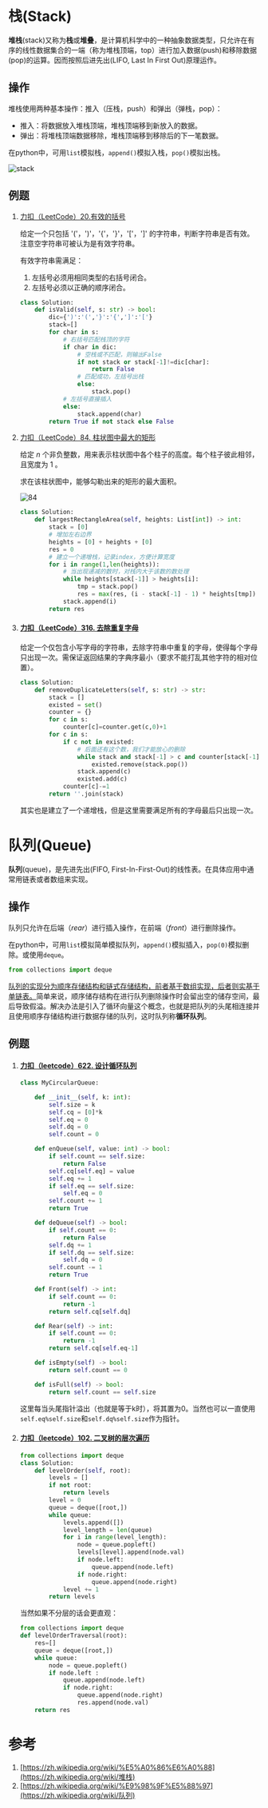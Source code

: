 # 栈(Stack)

**堆栈**(stack)又称为**栈**或**堆叠**，是计算机科学中的一种抽象数据类型，只允许在有序的线性数据集合的一端（称为堆栈顶端，top）进行加入数据(push)和移除数据(pop)的运算。因而按照后进先出(LIFO, Last In First Out)原理运作。



## 操作

堆栈使用两种基本操作：推入（压栈，push）和弹出（弹栈，pop）：

- 推入：将数据放入堆栈顶端，堆栈顶端移到新放入的数据。
- 弹出：将堆栈顶端数据移除，堆栈顶端移到移除后的下一笔数据。

在python中，可用`list`模拟栈，`append()`模拟入栈，`pop()`模拟出栈。

![stack](300px-Data_stack.svg.png)

## 例题

1. [力扣（LeetCode）20.有效的括号](https://leetcode-cn.com/problems/valid-parentheses)

   给定一个只包括 '('，')'，'{'，'}'，'['，']' 的字符串，判断字符串是否有效。注意空字符串可被认为是有效字符串。
   
   有效字符串需满足：
   
   1. 左括号必须用相同类型的右括号闭合。
   2. 左括号必须以正确的顺序闭合。
   
   ```python
   class Solution:
       def isValid(self, s: str) -> bool:
           dic={')':'(','}':'{',']':'['}
           stack=[]
           for char in s:
               # 右括号匹配栈顶的字符
               if char in dic:
                   # 空栈或不匹配，则输出False
                   if not stack or stack[-1]!=dic[char]:
                       return False
                   # 匹配成功，左括号出栈
                   else:
                       stack.pop()
               # 左括号直接插入
               else:
                   stack.append(char)
           return True if not stack else False
   ```

2. [力扣（LeetCode）84. 柱状图中最大的矩形](https://leetcode-cn.com/problems/largest-rectangle-in-histogram/)

   给定 *n* 个非负整数，用来表示柱状图中各个柱子的高度。每个柱子彼此相邻，且宽度为 1 。

   求在该柱状图中，能够勾勒出来的矩形的最大面积。

   ![84](histogram_area.png)

   ```python
   class Solution:
       def largestRectangleArea(self, heights: List[int]) -> int:
           stack = [0]
           # 增加左右边界
           heights = [0] + heights + [0]
           res = 0
           # 建立一个递增栈，记录index，方便计算宽度
           for i in range(1,len(heights)):
               # 当出现递减的数时，对栈内大于该数的数处理
               while heights[stack[-1]] > heights[i]:
                   tmp = stack.pop()
                   res = max(res, (i - stack[-1] - 1) * heights[tmp])
               stack.append(i)
           return res
   ```

3. #### [力扣（LeetCode）316. 去除重复字母](https://leetcode-cn.com/problems/remove-duplicate-letters/) 

   给定一个仅包含小写字母的字符串，去除字符串中重复的字母，使得每个字母只出现一次。需保证返回结果的字典序最小（要求不能打乱其他字符的相对位置）。

   ```python
   class Solution:
       def removeDuplicateLetters(self, s: str) -> str:
           stack = []
           existed = set()
           counter = {}
           for c in s:
               counter[c]=counter.get(c,0)+1
           for c in s:
               if c not in existed: 
                   # 后面还有这个数，我们才能放心的删除
                   while stack and stack[-1] > c and counter[stack[-1]]:
                       existed.remove(stack.pop())
                   stack.append(c)
                   existed.add(c)
               counter[c]-=1
           return ''.join(stack)
   ```

   其实也是建立了一个递增栈，但是这里需要满足所有的字母最后只出现一次。

# 队列(Queue)

**队列**(queue)，是先进先出(FIFO, First-In-First-Out)的线性表。在具体应用中通常用链表或者数组来实现。



## 操作

队列只允许在后端（*rear*）进行插入操作，在前端（*front*）进行删除操作。

在python中，可用`list`模拟简单模拟队列，`append()`模拟插入，`pop(0)`模拟删除。或使用`deque`。

```python
from collections import deque
```

[队列的实现分为顺序存储结构和链式存储结构，前者基于数组实现，后者则实基于单链表。](https://zhuanlan.zhihu.com/p/45798936)简单来说，顺序储存结构在进行队列删除操作时会留出空的储存空间，最后导致假溢。解决办法是引入了循环向量这个概念，也就是把队列的头尾相连接并且使用顺序存储结构进行数据存储的队列，这时队列称**循环队列**。



## 例题

1. #### [力扣（leetcode）622. 设计循环队列](https://leetcode-cn.com/problems/design-circular-queue/)

   ```python
   class MyCircularQueue:
   
       def __init__(self, k: int):
           self.size = k
           self.cq = [0]*k
           self.eq = 0
           self.dq = 0
           self.count = 0
   
       def enQueue(self, value: int) -> bool:
           if self.count == self.size:
               return False
           self.cq[self.eq] = value
           self.eq += 1
           if self.eq == self.size:
               self.eq = 0
           self.count += 1
           return True
   
       def deQueue(self) -> bool:
           if self.count == 0:
               return False
           self.dq += 1
           if self.dq == self.size:
               self.dq = 0
           self.count -= 1
           return True
   
       def Front(self) -> int:
           if self.count == 0:
               return -1
           return self.cq[self.dq]
   
       def Rear(self) -> int:
           if self.count == 0:
               return -1
           return self.cq[self.eq-1]
   
       def isEmpty(self) -> bool:
           return self.count == 0
   
       def isFull(self) -> bool:
           return self.count == self.size
   ```
   
   这里每当头尾指针溢出（也就是等于k时），将其置为0。当然也可以一直使用`self.eq%self.size`和`self.dq%self.size`作为指针。

   

2. #### [力扣（leetcode）102. 二叉树的层次遍历](https://leetcode-cn.com/problems/binary-tree-level-order-traversal/)

   ```python
   from collections import deque
   class Solution:
       def levelOrder(self, root):
           levels = []
           if not root:
               return levels        
           level = 0
           queue = deque([root,])
           while queue:
               levels.append([])
               level_length = len(queue)          
               for i in range(level_length):
                   node = queue.popleft()
                   levels[level].append(node.val)
                   if node.left:
                       queue.append(node.left)
                   if node.right:
                       queue.append(node.right)
               level += 1 
           return levels
   ```

   当然如果不分层的话会更直观：

   ```python
   from collections import deque
   def levelOrderTraversal(root):
       res=[]
       queue = deque([root,])
       while queue:
           node = queue.popleft()
           if node.left :
               queue.append(node.left)
               if node.right:
                   queue.append(node.right)
                   res.append(node.val)
       return res
   ```



# 参考

1. [https://zh.wikipedia.org/wiki/%E5%A0%86%E6%A0%88](https://zh.wikipedia.org/wiki/堆栈)
2. [https://zh.wikipedia.org/wiki/%E9%98%9F%E5%88%97](https://zh.wikipedia.org/wiki/队列)